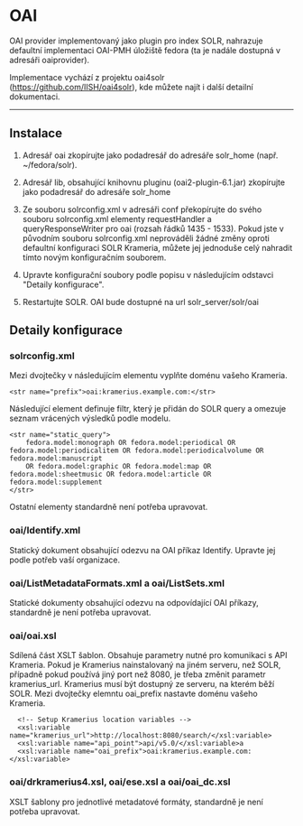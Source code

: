 # OAI

OAI provider implementovaný jako plugin pro index SOLR, nahrazuje defaultní implementaci OAI-PMH úložiště fedora (ta je nadále dostupná v adresáři oaiprovider).

Implementace vychází z projektu oai4solr (https://github.com/IISH/oai4solr), kde můžete najít i další detailní dokumentaci.

----

## Instalace 

1. Adresář oai zkopírujte jako podadresář do adresáře solr_home (např. ~/fedora/solr).

2. Adresář lib, obsahující knihovnu pluginu (oai2-plugin-6.1.jar) zkopírujte jako podadresář do adresáře solr_home

3. Ze souboru solrconfig.xml v adresáři conf překopírujte do svého souboru solrconfig.xml elementy requestHandler a queryResponseWriter pro oai  (rozsah řádků 1435 - 1533). Pokud jste v původním souboru solrconfig.xml neprováděli žádné změny oproti defaultní konfiguraci SOLR Krameria, můžete jej jednoduše celý nahradit tímto novým konfiguračním souborem.

4. Upravte konfigurační soubory podle popisu v následujícím odstavci "Detaily konfigurace".

5. Restartujte SOLR. OAI bude dostupné na url solr_server/solr/oai

## Detaily konfigurace

### solrconfig.xml
Mezi dvojtečky v následujícím elementu vyplňte doménu vašeho Krameria.
```
<str name="prefix">oai:kramerius.example.com:</str>
```

Následující element definuje filtr, který je přidán do SOLR query a omezuje seznam vrácených výsledků podle modelu.
```
<str name="static_query">
    fedora.model:monograph OR fedora.model:periodical OR fedora.model:periodicalitem OR fedora.model:periodicalvolume OR fedora.model:manuscript
    OR fedora.model:graphic OR fedora.model:map OR fedora.model:sheetmusic OR fedora.model:article OR fedora.model:supplement
</str>
```

Ostatní elementy standardně není potřeba upravovat. 

### oai/Identify.xml

Statický dokument obsahující odezvu na OAI příkaz Identify. Upravte jej podle potřeb vaší organizace.

### oai/ListMetadataFormats.xml a oai/ListSets.xml

Statické dokumenty obsahující odezvu na odpovídající OAI příkazy, standardně je není potřeba upravovat.

### oai/oai.xsl

Sdílená část XSLT šablon. Obsahuje parametry nutné pro komunikaci s API Krameria. Pokud je Kramerius nainstalovaný na jiném serveru, než SOLR, případně pokud používá jiný port než 8080, je třeba změnit parametr kramerius_url. Kramerius musí být dostupný ze serveru, na kterém běží SOLR. Mezi dvojtečky elemntu oai_prefix nastavte doménu vašeho Krameria.

```
  <!-- Setup Kramerius location variables -->
  <xsl:variable name="kramerius_url">http://localhost:8080/search/</xsl:variable>
  <xsl:variable name="api_point">api/v5.0/</xsl:variable>a
  <xsl:variable name="oai_prefix">oai:kramerius.example.com:</xsl:variable>
```
### oai/drkramerius4.xsl, oai/ese.xsl a oai/oai_dc.xsl
XSLT šablony pro jednotlivé metadatové formáty, standardně je není potřeba upravovat.
